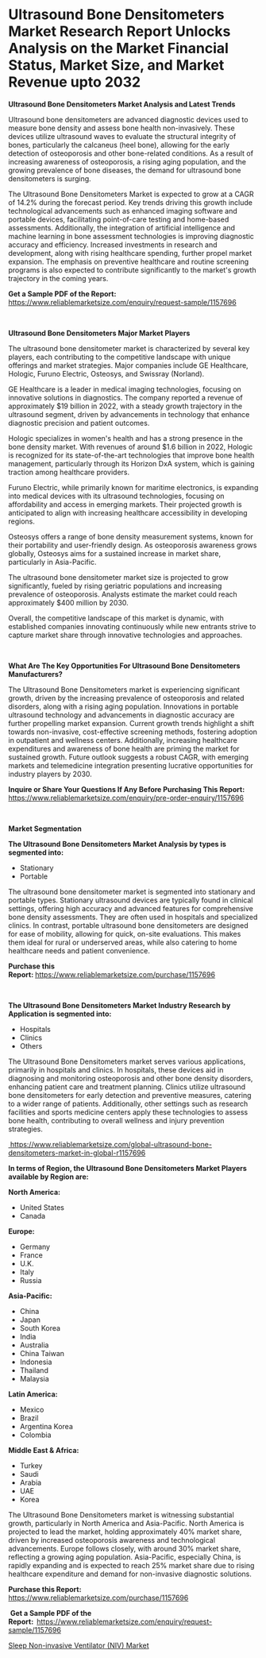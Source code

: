 <p><h1>Ultrasound Bone Densitometers Market Research Report Unlocks Analysis on the Market Financial Status, Market Size, and Market Revenue upto 2032</h1></p><p><strong>Ultrasound Bone Densitometers Market Analysis and Latest Trends</strong></p>
<p><p>Ultrasound bone densitometers are advanced diagnostic devices used to measure bone density and assess bone health non-invasively. These devices utilize ultrasound waves to evaluate the structural integrity of bones, particularly the calcaneus (heel bone), allowing for the early detection of osteoporosis and other bone-related conditions. As a result of increasing awareness of osteoporosis, a rising aging population, and the growing prevalence of bone diseases, the demand for ultrasound bone densitometers is surging.</p><p>The Ultrasound Bone Densitometers Market is expected to grow at a CAGR of 14.2% during the forecast period. Key trends driving this growth include technological advancements such as enhanced imaging software and portable devices, facilitating point-of-care testing and home-based assessments. Additionally, the integration of artificial intelligence and machine learning in bone assessment technologies is improving diagnostic accuracy and efficiency. Increased investments in research and development, along with rising healthcare spending, further propel market expansion. The emphasis on preventive healthcare and routine screening programs is also expected to contribute significantly to the market's growth trajectory in the coming years.</p></p>
<p><strong>Get a Sample PDF of the Report:&nbsp;</strong> <a href="https://www.reliablemarketsize.com/enquiry/request-sample/1157696?utm_campaign=3100&utm_medium=2&utm_source=Github&utm_content=ia&utm_term=04032025&utm_id=ultrasound-bone-densitometers">https://www.reliablemarketsize.com/enquiry/request-sample/1157696</a></p>
<p>&nbsp;</p>
<p><strong>Ultrasound Bone Densitometers Major Market Players</strong></p>
<p><p>The ultrasound bone densitometer market is characterized by several key players, each contributing to the competitive landscape with unique offerings and market strategies. Major companies include GE Healthcare, Hologic, Furuno Electric, Osteosys, and Swissray (Norland).</p><p>GE Healthcare is a leader in medical imaging technologies, focusing on innovative solutions in diagnostics. The company reported a revenue of approximately $19 billion in 2022, with a steady growth trajectory in the ultrasound segment, driven by advancements in technology that enhance diagnostic precision and patient outcomes.</p><p>Hologic specializes in women's health and has a strong presence in the bone density market. With revenues of around $1.6 billion in 2022, Hologic is recognized for its state-of-the-art technologies that improve bone health management, particularly through its Horizon DxA system, which is gaining traction among healthcare providers.</p><p>Furuno Electric, while primarily known for maritime electronics, is expanding into medical devices with its ultrasound technologies, focusing on affordability and access in emerging markets. Their projected growth is anticipated to align with increasing healthcare accessibility in developing regions.</p><p>Osteosys offers a range of bone density measurement systems, known for their portability and user-friendly design. As osteoporosis awareness grows globally, Osteosys aims for a sustained increase in market share, particularly in Asia-Pacific.</p><p>The ultrasound bone densitometer market size is projected to grow significantly, fueled by rising geriatric populations and increasing prevalence of osteoporosis. Analysts estimate the market could reach approximately $400 million by 2030.</p><p>Overall, the competitive landscape of this market is dynamic, with established companies innovating continuously while new entrants strive to capture market share through innovative technologies and approaches.</p></p>
<p>&nbsp;</p>
<p><strong>What Are The Key Opportunities For Ultrasound Bone Densitometers Manufacturers?</strong></p>
<p><p>The Ultrasound Bone Densitometers market is experiencing significant growth, driven by the increasing prevalence of osteoporosis and related disorders, along with a rising aging population. Innovations in portable ultrasound technology and advancements in diagnostic accuracy are further propelling market expansion. Current growth trends highlight a shift towards non-invasive, cost-effective screening methods, fostering adoption in outpatient and wellness centers. Additionally, increasing healthcare expenditures and awareness of bone health are priming the market for sustained growth. Future outlook suggests a robust CAGR, with emerging markets and telemedicine integration presenting lucrative opportunities for industry players by 2030.</p></p>
<p><strong>Inquire or Share Your Questions If Any Before Purchasing This Report:</strong> <a href="https://www.reliablemarketsize.com/enquiry/pre-order-enquiry/1157696?utm_campaign=3100&utm_medium=2&utm_source=Github&utm_content=ia&utm_term=04032025&utm_id=ultrasound-bone-densitometers">https://www.reliablemarketsize.com/enquiry/pre-order-enquiry/1157696</a></p>
<p>&nbsp;</p>
<p><strong>Market Segmentation</strong></p>
<p><strong>The Ultrasound Bone Densitometers Market Analysis by types is segmented into:</strong></p>
<p><ul><li>Stationary</li><li>Portable</li></ul></p>
<p><p>The ultrasound bone densitometer market is segmented into stationary and portable types. Stationary ultrasound devices are typically found in clinical settings, offering high accuracy and advanced features for comprehensive bone density assessments. They are often used in hospitals and specialized clinics. In contrast, portable ultrasound bone densitometers are designed for ease of mobility, allowing for quick, on-site evaluations. This makes them ideal for rural or underserved areas, while also catering to home healthcare needs and patient convenience.</p></p>
<p><strong>Purchase this Report:&nbsp;</strong><a href="https://www.reliablemarketsize.com/purchase/1157696?utm_campaign=3100&utm_medium=2&utm_source=Github&utm_content=ia&utm_term=04032025&utm_id=ultrasound-bone-densitometers">https://www.reliablemarketsize.com/purchase/1157696</a></p>
<p>&nbsp;</p>
<p><strong>The Ultrasound Bone Densitometers Market Industry Research by Application is segmented into:</strong></p>
<p><ul><li>Hospitals</li><li>Clinics</li><li>Others</li></ul></p>
<p><p>The Ultrasound Bone Densitometers market serves various applications, primarily in hospitals and clinics. In hospitals, these devices aid in diagnosing and monitoring osteoporosis and other bone density disorders, enhancing patient care and treatment planning. Clinics utilize ultrasound bone densitometers for early detection and preventive measures, catering to a wider range of patients. Additionally, other settings such as research facilities and sports medicine centers apply these technologies to assess bone health, contributing to overall wellness and injury prevention strategies.</p></p>
<p><a href="https://www.reliablemarketsize.com/global-ultrasound-bone-densitometers-market-in-global-r1157696?utm_campaign=3100&utm_medium=2&utm_source=Github&utm_content=ia&utm_term=04032025&utm_id=ultrasound-bone-densitometers">&nbsp;https://www.reliablemarketsize.com/global-ultrasound-bone-densitometers-market-in-global-r1157696</a></p>
<p><strong>In terms of Region, the Ultrasound Bone Densitometers Market Players available by Region are:</strong></p>
<p>
    <p> <strong> North America: </strong>
        <ul>
            <li>United States</li>
            <li>Canada</li>
        </ul>
        </p> 
    <p> <strong> Europe: </strong>
        <ul>
            <li>Germany</li>
            <li>France</li>
            <li>U.K.</li>
            <li>Italy</li>
            <li>Russia</li>
        </ul>
        </p> 
    <p> <strong> Asia-Pacific: </strong>
        <ul>
            <li>China</li>
            <li>Japan</li>
            <li>South Korea</li>
            <li>India</li>
            <li>Australia</li>
            <li>China Taiwan</li>
            <li>Indonesia</li>
            <li>Thailand</li>
            <li>Malaysia</li>
        </ul>
        </p> 
    <p> <strong> Latin America: </strong>
        <ul>
            <li>Mexico</li>
            <li>Brazil</li>
            <li>Argentina Korea</li>
            <li>Colombia</li>
        </ul>
        </p> 
    <p> <strong> Middle East & Africa: </strong>
        <ul>
            <li>Turkey</li>
            <li>Saudi</li>
            <li>Arabia</li>
            <li>UAE</li>
            <li>Korea</li>
        </ul>
    </p>
    </p>
<p><p>The Ultrasound Bone Densitometers market is witnessing substantial growth, particularly in North America and Asia-Pacific. North America is projected to lead the market, holding approximately 40% market share, driven by increased osteoporosis awareness and technological advancements. Europe follows closely, with around 30% market share, reflecting a growing aging population. Asia-Pacific, especially China, is rapidly expanding and is expected to reach 25% market share due to rising healthcare expenditure and demand for non-invasive diagnostic solutions.</p></p>
<p><strong>Purchase this Report: </strong><a href="https://www.reliablemarketsize.com/purchase/1157696?utm_campaign=3100&utm_medium=2&utm_source=Github&utm_content=ia&utm_term=04032025&utm_id=ultrasound-bone-densitometers">https://www.reliablemarketsize.com/purchase/1157696</a></p>
<p>&nbsp;<strong>Get a Sample PDF of the Report:&nbsp;&nbsp;</strong><a href="https://www.reliablemarketsize.com/enquiry/request-sample/1157696?utm_campaign=3100&utm_medium=2&utm_source=Github&utm_content=ia&utm_term=04032025&utm_id=ultrasound-bone-densitometers">https://www.reliablemarketsize.com/enquiry/request-sample/1157696</a></p>
<p><strong></strong></p>
<p><p><a href="https://github.com/spoorsusama/Market-Research-Report-List-1/blob/main/sleep-non-invasive-ventilator-niv-market.md?utm_campaign=3100&utm_medium=2&utm_source=Github&utm_content=ia&utm_term=04032025&utm_id=ultrasound-bone-densitometers">Sleep Non-invasive Ventilator (NIV) Market</a></p></p>